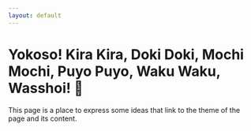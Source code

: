 ```yaml
---
layout: default
---
```


# Yokoso! Kira Kira, Doki Doki, Mochi Mochi, Puyo Puyo, Waku Waku, Wasshoi! 🐙
This page is a place to express some ideas that link to the theme of the page and its content.
